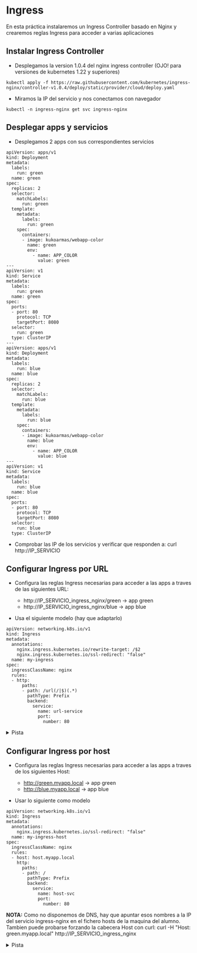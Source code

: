 # Ingress

En esta práctica instalaremos un Ingress Controller basado en Nginx y crearemos reglas Ingress para acceder a varias aplicaciones

## Instalar Ingress Controller

  * Desplegamos la version 1.0.4 del nginx ingress controller (OJO! para versiones de kubernetes 1.22 y superiores)

```
kubectl apply -f https://raw.githubusercontent.com/kubernetes/ingress-nginx/controller-v1.0.4/deploy/static/provider/cloud/deploy.yaml
```

  * Miramos la IP del servicio y nos conectamos con navegador

```
kubectl -n ingress-nginx get svc ingress-nginx
```

## Desplegar apps y servicios

  * Desplegamos 2 apps con sus correspondientes servicios

```
apiVersion: apps/v1
kind: Deployment
metadata:
  labels:
    run: green
  name: green
spec:
  replicas: 2
  selector:
    matchLabels:
      run: green
  template:
    metadata:
      labels:
        run: green
    spec:
      containers:
      - image: kukoarmas/webapp-color
        name: green
        env:
          - name: APP_COLOR
            value: green
---
apiVersion: v1
kind: Service
metadata:
  labels:
    run: green
  name: green
spec:
  ports:
  - port: 80
    protocol: TCP
    targetPort: 8080
  selector:
    run: green
  type: ClusterIP
---
apiVersion: apps/v1
kind: Deployment
metadata:
  labels:
    run: blue
  name: blue
spec:
  replicas: 2
  selector:
    matchLabels:
      run: blue
  template:
    metadata:
      labels:
        run: blue
    spec:
      containers:
      - image: kukoarmas/webapp-color
        name: blue
        env:
          - name: APP_COLOR
            value: blue
---
apiVersion: v1
kind: Service
metadata:
  labels:
    run: blue
  name: blue
spec:
  ports:
  - port: 80
    protocol: TCP
    targetPort: 8080
  selector:
    run: blue
  type: ClusterIP
```

  * Comprobar las IP de los servicios y verificar que responden a: curl http://IP_SERVICIO

## Configurar Ingress por URL

  * Configura las reglas Ingress necesarias para acceder a las apps a traves de las siguientes URL:
    * http://IP_SERVICIO_ingress_nginx/green -> app green
    * http://IP_SERVICIO_ingress_nginx/blue -> app blue

  * Usa el siguiente modelo (hay que adaptarlo)

```
apiVersion: networking.k8s.io/v1
kind: Ingress
metadata:
  annotations:
    nginx.ingress.kubernetes.io/rewrite-target: /$2
    nginx.ingress.kubernetes.io/ssl-redirect: "false"
  name: my-ingress
spec:
  ingressClassName: nginx
  rules:
  - http:
      paths:
      - path: /url(/|$)(.*)
        pathType: Prefix
        backend:
          service:
            name: url-service
            port:
              number: 80
```

<details>
 <summary>Pista</summary>

```yaml
apiVersion: networking.k8s.io/v1
kind: Ingress
metadata:
  annotations:
    nginx.ingress.kubernetes.io/rewrite-target: /$2
    nginx.ingress.kubernetes.io/ssl-redirect: "false"
  name: ingress-path
spec:
  ingressClassName: nginx
  rules:
  - http:
      paths:
      - path: /blue(/|$)(.*)
        pathType: Prefix
        backend:
          service:
            name: blue
            port:
              number: 80
      - path: /green(/|$)(.*)
        pathType: Prefix
        backend:
          service:
            name: green
            port:
              number: 80
```
 
</details>

## Configurar Ingress por host

  * Configura las reglas Ingress necesarias para acceder a las apps a traves de los siguientes Host:
    * http://green.myapp.local -> app green
    * http://blue.myapp.local -> app blue

  * Usar lo siguiente como modelo

```
apiVersion: networking.k8s.io/v1
kind: Ingress
metadata:
  annotations:
    nginx.ingress.kubernetes.io/ssl-redirect: "false"
  name: my-ingress-host
spec:
  ingressClassName: nginx
  rules:
  - host: host.myapp.local
    http:
      paths:
      - path: /
        pathType: Prefix
        backend:
          service:
            name: host-svc
            port: 
              number: 80
```

**NOTA:** Como no disponemos de DNS, hay que apuntar esos nombres a la IP del servicio ingress-nginx en el fichero hosts de la maquina del alumno. Tambien puede probarse forzando la cabecera Host con curl: curl -H "Host: green.myapp.local" http://IP_SERVICIO_ingress_nginx

<details>
 <summary>Pista</summary>

```yaml
apiVersion: networking.k8s.io/v1
kind: Ingress
metadata:
  annotations:
    nginx.ingress.kubernetes.io/ssl-redirect: "false"
  name: ingress-host
spec:
  ingressClassName: nginx
  rules:
  - host: blue.myapp.local
    http:
      paths:
      - path: /
        pathType: Prefix
        backend:
          service:
            name: blue
            port:
              number: 80
  - host: green.myapp.local
    http:
      paths:
      - path: /
        pathType: Prefix
        backend:
          service:
            name: green
            port:
              number: 80
</details>

## Significado de externalTrafficPolicy en el Service

En esta practica veremos el significado de TrafficPolicy en el servicio nginx_service

  * Ver los logs del Pod nginx-ingress-controller

```
kubectl -n ingress-nginx logs -f nginx-ingress-controller-5556bd798f-lcrpw
```

  * Veremos el log de conexiones al nginx. Por ejemplo algo asi:

```
10.40.0.0 - - [29/Jan/2020:11:15:42 +0000] "GET / HTTP/1.1" 200 252 "-" "curl/7.58.0" 81 0.003 [default-green-80] [] 10.46.0.2:8080 252 0.000 200 4cd5e1dba488a210c7ef3c77f4aeb25d
10.40.0.0 - - [29/Jan/2020:11:15:43 +0000] "GET / HTTP/1.1" 200 252 "-" "curl/7.58.0" 81 0.008 [default-green-80] [] 10.46.0.2:8080 252 0.008 200 ce0b796965fa8090235bc909c194b052
10.40.0.0 - - [29/Jan/2020:11:15:49 +0000] "GET / HTTP/1.1" 200 251 "-" "curl/7.58.0" 80 0.006 [default-blue-80] [] 10.32.0.6:8080 251 0.008 200 fdd8f2ea54987a32edef13cc3b6cdcc5
10.40.0.0 - - [29/Jan/2020:11:15:51 +0000] "GET / HTTP/1.1" 200 252 "-" "curl/7.58.0" 81 0.009 [default-green-80] [] 10.32.0.2:8080 252 0.008 200 5dfad0800bd4a3a1ba35e8f79f6afbfc
```

  * Vemos que la IP de origen es una privada del cluster. Concretamente, la IP de weave del nodo donde se esta ejecutado el pod nginx-ingress-controller
  * ¿Que pasa si necesitamos saber la IP real del cliente (algo muy habitual en control de acceso)?

  * La razon por la que vemos la IP del cluster es que por defecto tenemos configurado externalTrafficPolicy=Cluster en el servicio nginx_ingress

  * El parametro esternalTrafficPolicy puede tener los siguientes valores:
    * **Cluster:** Con este valor, las peticiones externas se "reparten" entre todos los pods del cluster que dan ese servicio (endpoints). Para poder hacer esto, es necesario "enmascarar" la IP de origen con la del nodo por el que esta entrando el tráfico. Este modo es el que se usa por defecto porque es el necesario para "balancear" la carga entre pods en diferentes nodos, pero tiene el inconveniente de "ocultar" la IP de origen real
    * **Local:** Con este valor, se mantiene la IP de origen real de la petición, pero debido a eso, solo se puede enviar la peticion a Pods que se esten ejecutando en el mismo nodo por donde esta entrando el tráfico. Por eso este modo no es ideal cuando necesitamos balancear carga

  * Editamos el servicio y cambiar este parametro a Local

  * ¡OJO! El CNI de weave-net con la configuracion por defecto tiene esta funcionalidad desactivara. Para activarla hay que cambiar el despliegue añadiendo una opcion (se puede hacer en caliente)

```
kubectl apply -f "https://cloud.weave.works/k8s/net?k8s-version=$(kubectl version | base64 | tr -d '\n')&env.NO_MASQ_LOCAL=1"
```

  * Volver a mirar los logs del ingress_nginx y verificar que ahora las IP de origen son las reales
